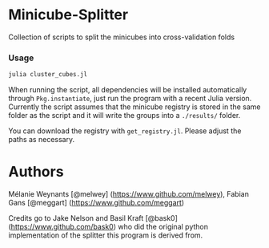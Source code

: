 # Minicube-Splitter

Collection of scripts to split the minicubes into cross-validation folds

### Usage

````julia
julia cluster_cubes.jl
````

When running the script, all dependencies will be installed automatically through `Pkg.instantiate`, just run the program with a recent Julia version. Currently the script assumes that the minicube registry is stored in the same folder as the script and it will write the groups into a `./results/` folder. 

You can download the registry with `get_registry.jl`. Please adjust the paths as necessary. 

# Authors

Mélanie Weynants [@melwey] (https://www.github.com/melwey), Fabian Gans [@meggart] (https://www.github.com/meggart)

Credits go to Jake Nelson and Basil Kraft [@bask0] (https://www.github.com/bask0) who did the original python implementation of the splitter this program is derived from. 
